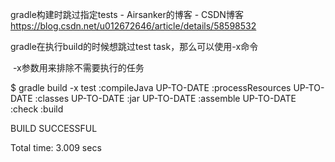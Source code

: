 gradle构建时跳过指定tests - Airsanker的博客 - CSDN博客 https://blog.csdn.net/u012672646/article/details/58598532

gradle在执行build的时候想跳过test task，那么可以使用-x命令

 -x参数用来排除不需要执行的任务


$ gradle build -x test
:compileJava UP-TO-DATE
:processResources UP-TO-DATE
:classes UP-TO-DATE
:jar UP-TO-DATE
:assemble UP-TO-DATE
:check
:build

BUILD SUCCESSFUL

Total time: 3.009 secs